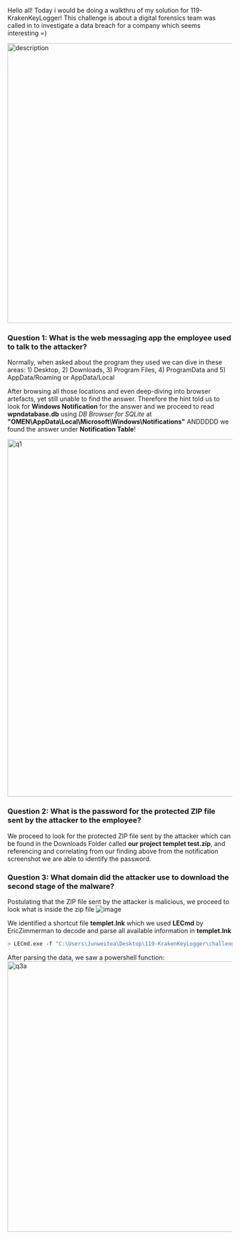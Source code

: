 Hello all! Today i would be doing a walkthru of my solution for 119-KrakenKeyLogger! This challenge is about a digital forensics team was called in to investigate a data breach for a company which seems interesting =)

<img width="627" alt="description" src="https://github.com/user-attachments/assets/d7742022-9905-443f-b704-78a5cada777f">


### Question 1: What is the web messaging app the employee used to talk to the attacker?
Normally, when asked about the program they used we can dive in these areas: 1) Desktop, 2) Downloads, 3) Program Files, 4) ProgramData and 5) AppData/Roaming or AppData/Local

After browsing all those locations and even deep-diving into browser artefacts, yet still unable to find the answer. Therefore the hint told us to look for **Windows Notification** for the answer and we proceed to read **wpndatabase.db** using *DB Browser for SQLite* at **"OMEN\AppData\Local\Microsoft\Windows\Notifications"** ANDDDDD we found the answer under **Notification Table**!

<img width="800" alt="q1" src="https://github.com/user-attachments/assets/bc9a7cb7-14ba-45e8-8dd0-a5c90ab4e19c">

### Question 2: What is the password for the protected ZIP file sent by the attacker to the employee?
We proceed to look for the protected ZIP file sent by the attacker which can be found in the Downloads Folder called **our project templet test.zip**, and referencing and correlating from our finding above from the notification screenshot we are able to identify the password.

### Question 3: What domain did the attacker use to download the second stage of the malware?
Postulating that the ZIP file sent by the attacker is malicious, we proceed to look what is inside the zip file
![image](https://github.com/user-attachments/assets/a472f2ef-a373-483a-949f-cdc75ca2fccd)

We identified a shortcut file **templet.lnk** which we used **LECmd** by EricZimmerman to decode and parse all available information in **templet.lnk**
```bash
> LECmd.exe -f "C:\Users\Junweitea\Desktop\119-KrakenKeyLogger\challenge\Users\OMEN\Downloads\project templet test\templet.lnk"
```
After parsing the data, we saw a powershell function:
<img width="606" alt="q3a" src="https://github.com/user-attachments/assets/f17dc603-27ec-48f9-80fb-4961afdc5540">


